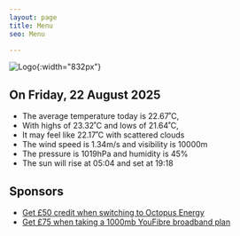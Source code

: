 ```yaml
---
layout: page
title: Menu
seo: Menu

---
```


![Logo](/images/logo.jpg){:width="832px"}

<!-- weather_marker starts -->
## On Friday, 22 August 2025

- The average temperature today is 22.67˚C,
- With highs of 23.32˚C and lows of 21.64˚C,
- It may feel like 22.17˚C with scattered clouds
- The wind speed is 1.34m/s and visibility is 10000m
- The pressure is 1019hPa and humidity is 45%
- The sun will rise at 05:04 and set at 19:18

<!-- weather_marker ends -->

## Sponsors

- [Get £50 credit when switching to Octopus Energy](https://bit.ly/3oD1nnS)
- [Get £75 when taking a 1000mb YouFibre broadband plan](https://aklam.io/91zWhU?)
